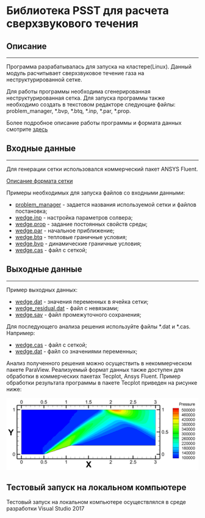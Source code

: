 # Библиотека PSST для расчета сверхзвукового течения

## Описание
- - - - - - - - - - - - -


Программа разрабатывалась для запуска на кластере(Linux). Данный модуль расчитывает сверхзвуковое течение газа на неструктурированной сетке. 

Для работы программы необходима сгенерированная неструктурированная сетка.  Для запуска программы также необходимо создать в текстовом редакторе следующие файлы: problem_manager, \*.bvp, \*.btq, \*.inp, \*.par, \*.prop. 

Более подробное описание работы программы и формата данных смотрите [здесь](Description.md)

## Входные данные

- - - - - - - - - - - - -

Для генерации сетки использовался коммерческий пакет ANSYS Fluent. 

[Описание формата сетки](https://www.afs.enea.it/project/neptunius/docs/fluent/html/ug/node1464.htm#format-grid)

Примеры необходимых для запуска файлов со входными данными: 

- [problem_manager](./problem_manager) - задается названия используемой сетки и файлов постановка;
- [wedge.inp](./wedge.inp) - настройка параметров солвера; 
- [wedge.prop](./wedge.prop) - задание постоянных свойств среды; 
- [wedge.par](./wedge.par) - начальное приближение; 
- [wedge.btq](./wedge.btq) - тепловые граничные условия;
- [wedge.bvp](./wedge.bvp) - динамические граничные условия;
- [wedge.cas](./wedge.cas) - файл с сеткой;

## Выходные данные

- - - - - - - - - - - - -

Пример выходных данных:

- [wedge.dat](./wedge.dat) - значения переменных в ячейка сетки;
- [wedge_residual.dat](./wedge_residual.dat) - файл с невязками;
- [wedge.sav](./wedge.sav) - файл промежуточного сохранения;

Для последующего анализа решения используйте файлы \*.dat и \*.cas. Например:

- [wedge.cas](./wedge.cas) - файл с сеткой;
- [wedge.dat](./wedge.dat) - файл со значениями переменных;

Анализ полученного решения можно осуществить в некоммерческом пакете ParaView. Реализуемый формат данных также доступен для обработки в коммерческих пакетах Tecplot, Ansys Fluent. Пример обработки результата программы в пакете Tecplot приведен на рисунке ниже:

![Caption](./images/Pressure2D.png "Поле давления")

## Тестовый запуск на локальном компьютере

Тестовый запуск на локальном компьютере осуществлялся в среде разработки Visual Studio 2017
